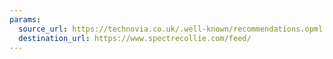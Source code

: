 ```yaml
---
params:
  source_url: https://technovia.co.uk/.well-known/recommendations.opml
  destination_url: https://www.spectrecollie.com/feed/
---
```

